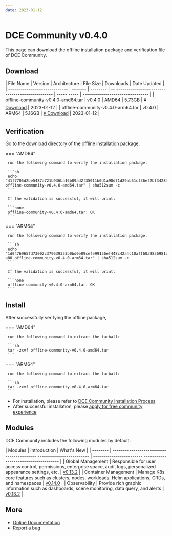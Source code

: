 ```yaml
---
date: 2023-01-12
---
```


# DCE Community v0.4.0

This page can download the offline installation package and verification file of DCE Community.

## Download

| File Name | Version | Architecture | File Size | Downloads | Date Updated |
| ----------------------------- | ------- | -------- | -- ----------------------------------------------- | ----- ----- | -------------------------------- |
| offline-community-v0.4.0-amd64.tar | v0.4.0 | AMD64 | 5.73GB | [:arrow_down: Download](https://qiniu-download-public.daocloud.io/DaoCloud_Enterprise/dce5/offline-community-v0.4.0-amd64.tar) | 2023-01-12 |
| offline-community-v0.4.0-arm64.tar | v0.4.0 | ARM64 | 5.16GB | [:arrow_down: Download](https://qiniu-download-public.daocloud.io/DaoCloud_Enterprise/dce5/offline-community-v0.4.0-arm64.tar) | 2023-01-12 |

## Verification

Go to the download directory of the offline installation package.

=== "AMD64"

     run the following command to verify the installation package:

     ```sh
     echo "41f7705d2be5487a721b936ba16b89ad2f35011b0d1a98d71d29ab51cf36ef2bf34283be384e76b0438c172ff9e236c44c33843e9855e9af253b1db4b84144fe offline-community-v0.4.0-amd64.tar" | sha512sum -c
     ```

     If the validation is successful, it will print:

     ```none
     offline-community-v0.4.0-amd64.tar: OK
     ```

=== "ARM64"

     run the following command to verify the installation package:

     ```sh
     echo "1d0476965fd73002c379639353b0bd0e09cefe99156ef448c42a4c10aff60a9836981c86e914ba3f614617a455b67a8c3ce4d82d53b3e47a22222c34020d0 a00 offline-community-v0.4.0-arm64.tar" | sha512sum -c
     ```

     If the validation is successful, it will print:

     ```none
     offline-community-v0.4.0-arm64.tar: OK
     ```

## Install

After successfully verifying the offline package,

=== "AMD64"

     run the following command to extract the tarball:

     ```sh
     tar -zxvf offline-community-v0.4.0-amd64.tar
     ```

=== "ARM64"

     run the following command to extract the tarball:

     ```sh
     tar -zxvf offline-community-v0.4.0-arm64.tar
     ```

- For installation, please refer to [DCE Community Installation Process](../../install/community/k8s/online.md#_2)
- After successful installation, please [apply for free community experience](../../dce/license0.md)

## Modules

DCE Community includes the following modules by default:

| Modules | Introduction | What's New |
| -------- | ----------------------------------------- ------------------------- | ------------------------ ------------------------------------- |
| Global Management | Responsible for user access control, permissions, enterprise space, audit logs, personalized appearance settings, etc. | [v0.13.2](../../ghippo/intro/release-notes.md#v0132) |
| Container Management | Manage K8s core features such as clusters, nodes, workloads, Helm applications, CRDs, and namespaces | [v0.14.0](../../kpanda/intro/release-notes.md#v0140) |
| Observability | Provide rich graphic information such as dashboards, scene monitoring, data query, and alerts | [v0.13.2](../../insight/intro/releasenote.md#v0132) |

## More

- [Online Documentation](../../dce/index.md)
- [Report a bug](https://github.com/DaoCloud/DaoCloud-docs/issues)